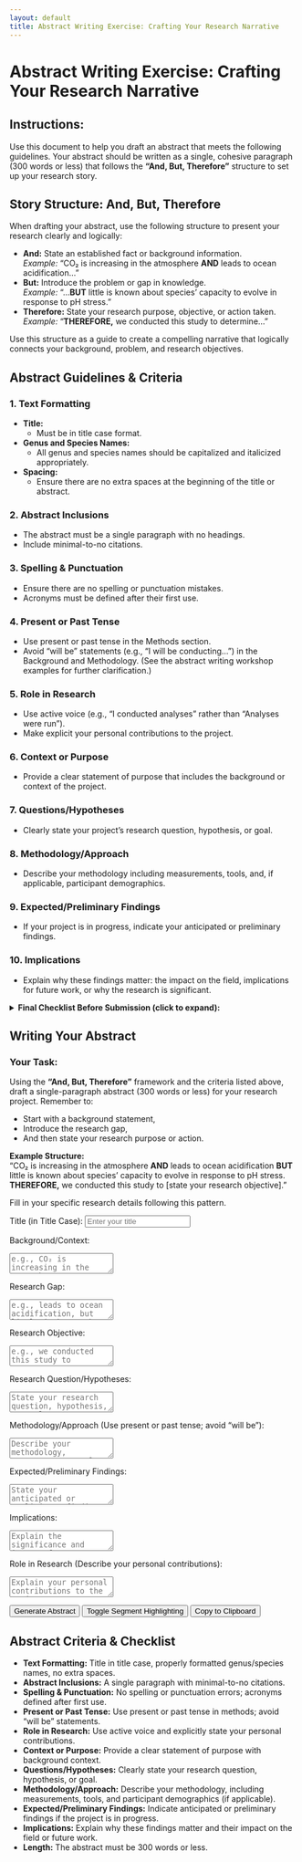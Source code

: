 ```yaml
---
layout: default
title: Abstract Writing Exercise: Crafting Your Research Narrative
---
```


<div id="instructionsContainer">
</div>

# Abstract Writing Exercise: Crafting Your Research Narrative

## Instructions:
Use this document to help you draft an abstract that meets the following guidelines. Your abstract should be written as a single, cohesive paragraph (300 words or less) that follows the **“And, But, Therefore”** structure to set up your research story.

## Story Structure: And, But, Therefore
When drafting your abstract, use the following structure to present your research clearly and logically:

- **And:** State an established fact or background information.  
  *Example:* “CO₂ is increasing in the atmosphere **AND** leads to ocean acidification…”
- **But:** Introduce the problem or gap in knowledge.  
  *Example:* “…**BUT** little is known about species’ capacity to evolve in response to pH stress.”
- **Therefore:** State your research purpose, objective, or action taken.  
  *Example:* “**THEREFORE,** we conducted this study to determine…”

Use this structure as a guide to create a compelling narrative that logically connects your background, problem, and research objectives.

## Abstract Guidelines & Criteria

### 1. Text Formatting
- **Title:**
  - Must be in title case format.
- **Genus and Species Names:**
  - All genus and species names should be capitalized and italicized appropriately.
- **Spacing:**
  - Ensure there are no extra spaces at the beginning of the title or abstract.

### 2. Abstract Inclusions
- The abstract must be a single paragraph with no headings.
- Include minimal-to-no citations.

### 3. Spelling & Punctuation
- Ensure there are no spelling or punctuation mistakes.
- Acronyms must be defined after their first use.

### 4. Present or Past Tense
- Use present or past tense in the Methods section.
- Avoid “will be” statements (e.g., “I will be conducting…”) in the Background and Methodology.
  (See the abstract writing workshop examples for further clarification.)

### 5. Role in Research
- Use active voice (e.g., “I conducted analyses” rather than “Analyses were run”).
- Make explicit your personal contributions to the project.

### 6. Context or Purpose
- Provide a clear statement of purpose that includes the background or context of the project.

### 7. Questions/Hypotheses
- Clearly state your project’s research question, hypothesis, or goal.

### 8. Methodology/Approach
- Describe your methodology including measurements, tools, and, if applicable, participant demographics.

### 9. Expected/Preliminary Findings
- If your project is in progress, indicate your anticipated or preliminary findings.

### 10. Implications
- Explain why these findings matter: the impact on the field, implications for future work, or why the research is significant.

<details>
  <summary><strong>Final Checklist Before Submission (click to expand):</strong></summary>

- [ ] Title is in title case.
- [ ] All genus and species names are formatted correctly.
- [ ] No extra spaces at the beginning of the title or abstract.
- [ ] The abstract is written as a single paragraph with minimal citations.
- [ ] No spelling or punctuation errors; all acronyms are defined.
- [ ] The Methods section uses present or past tense without “will be” statements.
- [ ] Active voice is used and personal contributions are explicit.
- [ ] A clear statement of purpose and background is provided.
- [ ] Research questions/hypotheses are clearly stated.
- [ ] Methodology details (measurements, tools, participant demographics) are described.
- [ ] Expected or preliminary findings are mentioned if applicable.
- [ ] The significance and implications of your findings are explained.
- [ ] The abstract is 300 words or less.
</details>

## Writing Your Abstract

### Your Task:
Using the **“And, But, Therefore”** framework and the criteria listed above, draft a single-paragraph abstract (300 words or less) for your research project. Remember to:
- Start with a background statement,
- Introduce the research gap,
- And then state your research purpose or action.

**Example Structure:**  
“CO₂ is increasing in the atmosphere **AND** leads to ocean acidification **BUT** little is known about species’ capacity to evolve in response to pH stress. **THEREFORE,** we conducted this study to [state your research objective].”

Fill in your specific research details following this pattern.

<!-- Interactive Abstract Builder Form -->

<form id="abstractForm">
  <label for="title">Title (in Title Case):</label>
  <input type="text" id="title" name="title" placeholder="Enter your title" required>
  
  <label for="and">Background/Context:</label>
  <textarea id="and" name="and" placeholder="e.g., CO₂ is increasing in the atmosphere" required></textarea>
  
  <label for="but">Research Gap:</label>
  <textarea id="but" name="but" placeholder="e.g., leads to ocean acidification, but little is known about species' capacity to evolve in response to pH stress" required></textarea>
  
  <label for="therefore">Research Objective:</label>
  <textarea id="therefore" name="therefore" placeholder="e.g., we conducted this study to assess..." required></textarea>
  
  <label for="researchQuestion">Research Question/Hypotheses:</label>
  <textarea id="researchQuestion" name="researchQuestion" placeholder="State your research question, hypothesis, or goal" required></textarea>
  
  <label for="methodology">Methodology/Approach (Use present or past tense; avoid “will be”):</label>
  <textarea id="methodology" name="methodology" placeholder="Describe your methodology, measurements, tools, and participant demographics (if applicable)" required></textarea>
  
  <label for="findings">Expected/Preliminary Findings:</label>
  <textarea id="findings" name="findings" placeholder="State your anticipated or preliminary findings" required></textarea>
  
  <label for="implications">Implications:</label>
  <textarea id="implications" name="implications" placeholder="Explain the significance and impact of your findings" required></textarea>
  
  <label for="role">Role in Research (Describe your personal contributions):</label>
  <textarea id="role" name="role" placeholder="Explain your personal contributions to the project" required></textarea>
  
  <button type="button" onclick="generateAbstract()">Generate Abstract</button>
  <button type="button" onclick="toggleHighlight()">Toggle Segment Highlighting</button>
  <button type="button" onclick="copyToClipboard()">Copy to Clipboard</button>
</form>

<div id="output" class="output"></div>
<div id="wordCount" class="output"></div>
<div id="warning" class="warning"></div>

<!-- Additional Criteria Section -->
<h2>Abstract Criteria & Checklist</h2>

<ul>
  <li><strong>Text Formatting:</strong> Title in title case, properly formatted genus/species names, no extra spaces.</li>
  <li><strong>Abstract Inclusions:</strong> A single paragraph with minimal-to-no citations.</li>
  <li><strong>Spelling &amp; Punctuation:</strong> No spelling or punctuation errors; acronyms defined after first use.</li>
  <li><strong>Present or Past Tense:</strong> Use present or past tense in methods; avoid “will be” statements.</li>
  <li><strong>Role in Research:</strong> Use active voice and explicitly state your personal contributions.</li>
  <li><strong>Context or Purpose:</strong> Provide a clear statement of purpose with background context.</li>
  <li><strong>Questions/Hypotheses:</strong> Clearly state your research question, hypothesis, or goal.</li>
  <li><strong>Methodology/Approach:</strong> Describe your methodology, including measurements, tools, and participant demographics (if applicable).</li>
  <li><strong>Expected/Preliminary Findings:</strong> Indicate anticipated or preliminary findings if the project is in progress.</li>
  <li><strong>Implications:</strong> Explain why these findings matter and their impact on the field or future work.</li>
  <li><strong>Length:</strong> The abstract must be 300 words or less.</li>
</ul>

<script>
  let highlightEnabled = false;
  
  // Check if each word in the title begins with an uppercase letter.
  function isTitleCase(str) {
    const words = str.split(' ');
    for (let word of words) {
      if (word.length === 0) continue;
      if (word[0] !== word[0].toUpperCase()) {
        return false;
      }
    }
    return true;
  }
  
  function generateAbstract() {
    // Retrieve and trim input values.
    const title = document.getElementById('title').value.trim();
    const andText = document.getElementById('and').value.trim();
    const butText = document.getElementById('but').value.trim();
    const thereforeText = document.getElementById('therefore').value.trim();
    const researchQuestion = document.getElementById('researchQuestion').value.trim();
    const methodology = document.getElementById('methodology').value.trim();
    const findings = document.getElementById('findings').value.trim();
    const implications = document.getElementById('implications').value.trim();
    const role = document.getElementById('role').value.trim();
    
    let warnings = "";
    if (!isTitleCase(title)) {
      warnings += "Warning: Title is not in title case.\n";
    }
    
    // Build abstract without connector words.
    let plainAbstract = `${title}\n\n${andText}. ${butText}. ${researchQuestion}. ${thereforeText}. ${methodology}. ${findings}. ${implications}. ${role}.`;
    plainAbstract = plainAbstract.replace(/\s+/g, ' ').trim();
    
    // Build highlighted abstract with spans.
    let highlightedAbstract = `${title}<br><br>`;
    highlightedAbstract += `<span class="segment and-seg" title="Background/Context">${andText}</span>. `;
    highlightedAbstract += `<span class="segment but-seg" title="Research Gap">${butText}</span>. `;
    highlightedAbstract += `<span class="segment rq-seg" title="Research Question/Hypotheses">${researchQuestion}</span>. `;
    highlightedAbstract += `<span class="segment therefore-seg" title="Research Objective">${thereforeText}</span>. `;
    highlightedAbstract += `<span class="segment methodology-seg" title="Methodology/Approach">${methodology}</span>. `;
    highlightedAbstract += `<span class="segment findings-seg" title="Expected/Preliminary Findings">${findings}</span>. `;
    highlightedAbstract += `<span class="segment implications-seg" title="Implications">${implications}</span>. `;
    highlightedAbstract += `<span class="segment role-seg" title="Role in Research">${role}</span>.`;
    
    let finalAbstract, finalOutput;
    if (highlightEnabled) {
      finalAbstract = highlightedAbstract;
      finalOutput = finalAbstract;
    } else {
      finalAbstract = plainAbstract;
      finalOutput = finalAbstract.replace(/\n/g, '<br>');
    }
    
    const wordCount = plainAbstract.split(/\s+/).length;
    
    document.getElementById('output').innerHTML = "<strong>Final Abstract:</strong><br>" + finalOutput;
    document.getElementById('wordCount').innerText = "Word Count: " + wordCount;
    document.getElementById('warning').innerText = warnings + (wordCount > 300 ? "Warning: Your abstract exceeds 300 words!" : "");
  }
  
  function toggleHighlight() {
    highlightEnabled = !highlightEnabled;
    generateAbstract();
  }
  
  function copyToClipboard() {
    const text = document.getElementById('output').innerText;
    navigator.clipboard.writeText(text).then(() => {
      alert("Abstract copied to clipboard!");
    }).catch(err => {
      alert("Error copying to clipboard: " + err);
    });
  }
</script>
